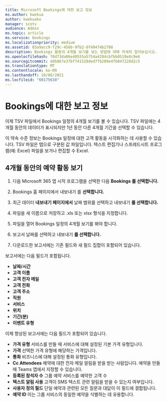 ```yaml
---
title: Microsoft Bookings에 대한 보고 정보
ms.author: kwekua
author: kwekuako
manager: scotv
audience: Admin
ms.topic: article
ms.service: bookings
ms.localizationpriority: medium
ms.assetid: 03a9acc9-f29c-456b-9fb2-0f49474b2708
description: Bookings 활동의 4개월 보기를 보는 방법에 대해 자세히 알아보십시오.
ms.openlocfilehash: 70d73da86e40555a5754a4284cbfbb0510e8c9e6
ms.sourcegitcommit: d4b867e37bf741528ded7fb289e4f6847228d2c5
ms.translationtype: MT
ms.contentlocale: ko-KR
ms.lasthandoff: 10/06/2021
ms.locfileid: "60175638"
---
```

# <a name="reporting-info-for-bookings"></a>Bookings에 대한 보고 정보

이제 TSV 파일에서 Bookings 일정의 4개월 보기를 볼 수 있습니다. TSV 파일에는 4개월 동안의 데이터가 표시되지만 1년 동안 다른 4개월 기간을 선택할 수 있습니다.

이 약속 수준 정보는 Bookings 일정에 대한 고객 활동을 시각화하는 데 사용할 수 있습니다. TSV 파일은 탭으로 구분된 값 파일입니다. 텍스트 편집기나 스프레드시트 프로그램(예: Excel) 파일을 보거나 편집할 수 Excel.

## <a name="see-four-months-of-booking-activity"></a>4개월 동안의 예약 활동 보기

1. 다음 Microsoft 365 앱 시작 프로그램을 선택한 다음 **Bookings 를 선택합니다.**

1. Bookings 홈 페이지에서 내보내기 를 **선택합니다.**

1. 최근 데이터 **내보내기 페이지에서** 날짜 범위를 선택하고 내보내기 **를 선택합니다.**

1. 파일을 새 이름으로 저장하고 .xls 또는 xlsx 형식을 지정합니다.

1. 파일을 열어 Bookings 일정의 4개월 보기를 봐야 합니다.

1. 보고서 날짜를 선택하고 내보내기 **를 선택합니다.**

1. 다운로드한 보고서에는 기존 필드와 새 필드 집합이 포함되어 있습니다.

보고서에는 다음 필드가 포함됩니다.

 - **날짜/시간**
- **고객 이름**
- **고객 전자 메일**
- **고객 전화**
- **고객 주소**
- **직원**
- **서비스**
- **위치**
- **기간(분)**
- **이벤트 유형**

이제 향상된 보고서에는 다음 필드가 포함되어 있습니다.

- **가격 유형**   서비스를 만들 때 서비스에 대해 설정된 기본 가격 유형입니다.
- **가격**   선택한 가격 유형에 해당하는 가격입니다.
- **통화**   비즈니스에 대해 설정된 통화 유형입니다.
- **Cc Attendees**   예약에 대한 전자 메일 알림을 받을 받는 사람입니다. 예약을 만들 때 Teams 앱에서 지정할 수 있습니다.
- **등록된 참석자 수**   그룹 예약 서비스를 예약한 고객 수
- **텍스트 알림 사용**   고객이 SMS 텍스트 관련 알림을 받을 수 있는지 여부입니다.
- **사용자 정의 필드**   단일 예약과 관련된 모든 질문과 대답이 이 필드에 결합됩니다.
- **예약 ID**   이는 그룹 서비스의 동일한 예약을 식별하는 데 유용합니다.
